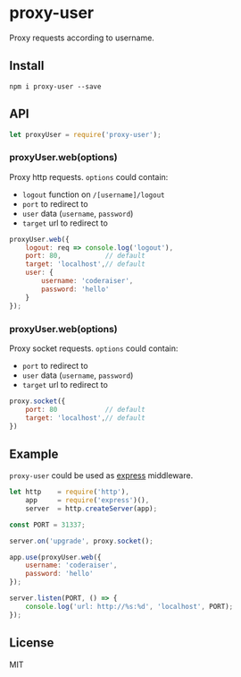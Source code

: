 # proxy-user

Proxy requests according to username.

## Install

`npm i proxy-user --save`

## API

```js
let proxyUser = require('proxy-user');
```

### proxyUser.web(options)
Proxy http requests.
`options` could contain:
- `logout` function on `/[username]/logout`
- `port` to redirect to
- `user` data (`username`, `password`)
- `target` url to redirect to

```js
proxyUser.web({
    logout: req => console.log('logout'),
    port: 80,           // default
    target: 'localhost',// default
    user: {
        username: 'coderaiser',
        password: 'hello'
    }
});
```

### proxyUser.web(options)
Proxy socket requests.
`options` could contain:
- `port` to redirect to
- `user` data (`username`, `password`)
- `target` url to redirect to

```js
proxy.socket({
    port: 80            // default
    target: 'localhost',// default
})
```

## Example
`proxy-user` could be used as [express](http://expressjs.com) middleware.

```js
let http    = require('http'),
    app     = require('express')(),
    server  = http.createServer(app);

const PORT = 31337;

server.on('upgrade', proxy.socket();

app.use(proxyUser.web({
    username: 'coderaiser',
    password: 'hello'
});

server.listen(PORT, () => {
    console.log('url: http://%s:%d', 'localhost', PORT);
});
```

## License

MIT
